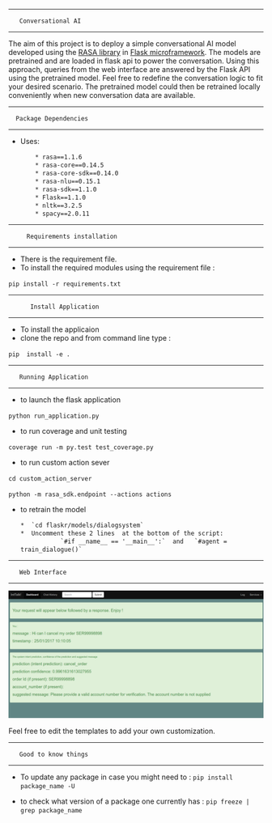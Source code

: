 ---------------------------
                           
       Conversational AI
---------------------------
The aim of this project is to deploy a simple conversational AI model developed using the [RASA library](https://rasa.com/docs/rasa/core/slots/)
in  [Flask microframework](http://flask.pocoo.org/).  The models are pretrained and are loaded  in flask api to power the conversation. Using this approach, queries from the web interface are answered by the Flask API using the pretrained model. Feel free to redefine the conversation logic to fit your desired scenario. The pretrained model could then be  retrained locally conveniently when new conversation data are available. 

---------------------------
                                    
      Package Dependencies
---------------------------
* Uses:

          * rasa==1.1.6
          * rasa-core==0.14.5
          * rasa-core-sdk==0.14.0
          * rasa-nlu==0.15.1
          * rasa-sdk==1.1.0
          * Flask==1.1.0
          * nltk==3.2.5
          * spacy==2.0.11
          
-------------------------------------

         Requirements installation
------------------------------------

* There is the requirement file. 
* To install the required modules using the requirement file :


`pip install -r requirements.txt`

-------------------------------------

          Install Application
-------------------------------------

*  To install the  applicaion 
*  clone the repo and from command line type :

`pip  install -e .`

-------------------------------------

       Running Application
-------------------------------------

*  to launch the flask application

`python run_application.py`

* to run coverage and unit testing

`coverage run -m py.test test_coverage.py `

* to run custom action sever

`cd custom_action_server`

`python -m rasa_sdk.endpoint --actions actions`

*  to retrain the model

       *  `cd flaskr/models/dialogsystem`
       *  Uncomment these 2 lines  at the bottom of the script:
                  `#if __name__ == '__main__':`  and   `#agent = train_dialogue()`
                  
 -------------------------------------

       Web Interface
-------------------------------------                 
                  
 ![alt-text](https://github.com/adderbyte/Conversational_AI/blob/master/images/wep_interface.png)
 
 
Feel free to edit the templates to add your own customization.
    
-------------------------------------

       Good to know things 
-------------------------------------

*  To update any package in case you might need to :
`
pip install package_name -U
`


*  to check what version of a package one currently has : 
`pip freeze | grep package_name`





